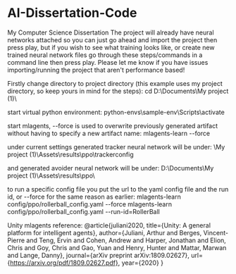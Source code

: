# AI-Dissertation-Code
My Computer Science Dissertation
The project will already have neural networks attached so you can just go ahead and import the project then press play, but if you wish to see what 
training looks like, or create new trained neural network files go through these steps/commands in a command line then press play.
Please let me know if you have issues importing/running the project that aren't performance based!

Firstly change directory to project directory (this example uses my project directory, so keep yours in mind for the steps):
cd D:\Documents\My project (1)\

start virtual python environment:
python-envs\sample-env\Scripts\activate

start mlagents, --force is used to overwrite previously generated artifact without having to specify a new artifact name:
mlagents-learn --force

under current settings generated tracker neural network will be under:
\My project (1)\Assets\results\ppo\trackerconfig

and generated avoider neural network will be under:
D:\Documents\My project (1)\Assets\results\ppo\


to run a specific config file you put the url to the yaml config file and the run id, or --force for the same reason as
earlier: 
mlagents-learn config/ppo/rollerball_config.yaml --force
mlagents-learn config/ppo/rollerball_config.yaml --run-id=RollerBall

Unity mlagents reference:
@article{juliani2020,
  title={Unity: A general platform for intelligent agents},
  author={Juliani, Arthur and Berges, Vincent-Pierre and Teng, Ervin and Cohen, Andrew and Harper, Jonathan and Elion, Chris and Goy, Chris and Gao, Yuan and Henry, Hunter and Mattar, Marwan and Lange, Danny},
  journal={arXiv preprint arXiv:1809.02627},
  url={https://arxiv.org/pdf/1809.02627.pdf},
  year={2020}
}
